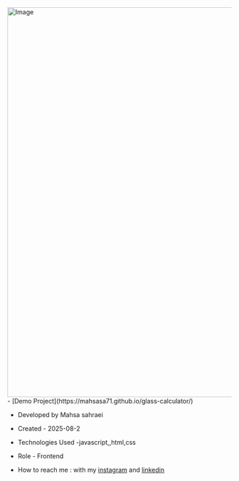 

<img width="1696" height="878" alt="Image" src="https://github.com/user-attachments/assets/6a56be83-ce29-467c-8226-8cc53908f165" />
- [Demo Project](https://mahsasa71.github.io/glass-calculator/)

- Developed by Mahsa sahraei

- Created - 2025-08-2

- Technologies Used -javascript,,html,css



- Role - Frontend

- How to reach me : with my [instagram](https://www.instagram.com/mahsacodes?igsh=b3o4NXE4d25tYmli) and [linkedin](https://www.linkedin.com/in/mahsa-sahraei-155285320?utm_source=share&utm_campaign=share_via&utm_content=profile&utm_medium=android_app)
